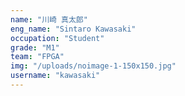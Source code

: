 ```yaml
---
name: "川崎 真太郎"
eng_name: "Sintaro Kawasaki"
occupation: "Student"
grade: "M1"
team: "FPGA"
img: "/uploads/noimage-1-150x150.jpg"
username: "kawasaki"
---
```

